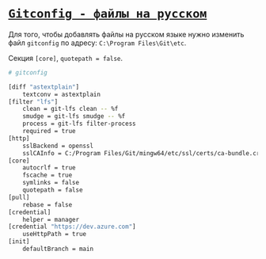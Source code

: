 # [`Gitconfig - файлы на русском`](./index.md)

Для того, чтобы добавлять файлы на русском языке нужно изменить файл `gitconfig` по адресу: `C:\Program Files\Git\etc`.

Секция `[core]`, `quotepath = false`.

```bash
# gitconfig

[diff "astextplain"]
	textconv = astextplain
[filter "lfs"]
	clean = git-lfs clean -- %f
	smudge = git-lfs smudge -- %f
	process = git-lfs filter-process
	required = true
[http]
	sslBackend = openssl
	sslCAInfo = C:/Program Files/Git/mingw64/etc/ssl/certs/ca-bundle.crt
[core]
	autocrlf = true
	fscache = true
	symlinks = false
	quotepath = false
[pull]
	rebase = false
[credential]
	helper = manager
[credential "https://dev.azure.com"]
	useHttpPath = true
[init]
	defaultBranch = main
```
